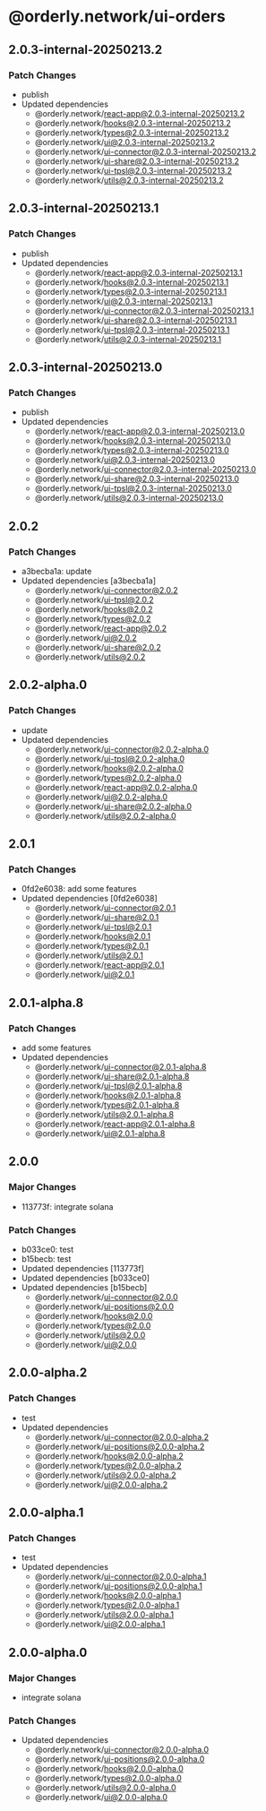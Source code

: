 # @orderly.network/ui-orders

## 2.0.3-internal-20250213.2

### Patch Changes

- publish
- Updated dependencies
  - @orderly.network/react-app@2.0.3-internal-20250213.2
  - @orderly.network/hooks@2.0.3-internal-20250213.2
  - @orderly.network/types@2.0.3-internal-20250213.2
  - @orderly.network/ui@2.0.3-internal-20250213.2
  - @orderly.network/ui-connector@2.0.3-internal-20250213.2
  - @orderly.network/ui-share@2.0.3-internal-20250213.2
  - @orderly.network/ui-tpsl@2.0.3-internal-20250213.2
  - @orderly.network/utils@2.0.3-internal-20250213.2

## 2.0.3-internal-20250213.1

### Patch Changes

- publish
- Updated dependencies
  - @orderly.network/react-app@2.0.3-internal-20250213.1
  - @orderly.network/hooks@2.0.3-internal-20250213.1
  - @orderly.network/types@2.0.3-internal-20250213.1
  - @orderly.network/ui@2.0.3-internal-20250213.1
  - @orderly.network/ui-connector@2.0.3-internal-20250213.1
  - @orderly.network/ui-share@2.0.3-internal-20250213.1
  - @orderly.network/ui-tpsl@2.0.3-internal-20250213.1
  - @orderly.network/utils@2.0.3-internal-20250213.1

## 2.0.3-internal-20250213.0

### Patch Changes

- publish
- Updated dependencies
  - @orderly.network/react-app@2.0.3-internal-20250213.0
  - @orderly.network/hooks@2.0.3-internal-20250213.0
  - @orderly.network/types@2.0.3-internal-20250213.0
  - @orderly.network/ui@2.0.3-internal-20250213.0
  - @orderly.network/ui-connector@2.0.3-internal-20250213.0
  - @orderly.network/ui-share@2.0.3-internal-20250213.0
  - @orderly.network/ui-tpsl@2.0.3-internal-20250213.0
  - @orderly.network/utils@2.0.3-internal-20250213.0

## 2.0.2

### Patch Changes

- a3becba1a: update
- Updated dependencies [a3becba1a]
  - @orderly.network/ui-connector@2.0.2
  - @orderly.network/ui-tpsl@2.0.2
  - @orderly.network/hooks@2.0.2
  - @orderly.network/types@2.0.2
  - @orderly.network/react-app@2.0.2
  - @orderly.network/ui@2.0.2
  - @orderly.network/ui-share@2.0.2
  - @orderly.network/utils@2.0.2

## 2.0.2-alpha.0

### Patch Changes

- update
- Updated dependencies
  - @orderly.network/ui-connector@2.0.2-alpha.0
  - @orderly.network/ui-tpsl@2.0.2-alpha.0
  - @orderly.network/hooks@2.0.2-alpha.0
  - @orderly.network/types@2.0.2-alpha.0
  - @orderly.network/react-app@2.0.2-alpha.0
  - @orderly.network/ui@2.0.2-alpha.0
  - @orderly.network/ui-share@2.0.2-alpha.0
  - @orderly.network/utils@2.0.2-alpha.0

## 2.0.1

### Patch Changes

- 0fd2e6038: add some features
- Updated dependencies [0fd2e6038]
  - @orderly.network/ui-connector@2.0.1
  - @orderly.network/ui-share@2.0.1
  - @orderly.network/ui-tpsl@2.0.1
  - @orderly.network/hooks@2.0.1
  - @orderly.network/types@2.0.1
  - @orderly.network/utils@2.0.1
  - @orderly.network/react-app@2.0.1
  - @orderly.network/ui@2.0.1

## 2.0.1-alpha.8

### Patch Changes

- add some features
- Updated dependencies
  - @orderly.network/ui-connector@2.0.1-alpha.8
  - @orderly.network/ui-share@2.0.1-alpha.8
  - @orderly.network/ui-tpsl@2.0.1-alpha.8
  - @orderly.network/hooks@2.0.1-alpha.8
  - @orderly.network/types@2.0.1-alpha.8
  - @orderly.network/utils@2.0.1-alpha.8
  - @orderly.network/react-app@2.0.1-alpha.8
  - @orderly.network/ui@2.0.1-alpha.8

## 2.0.0

### Major Changes

- 113773f: integrate solana

### Patch Changes

- b033ce0: test
- b15becb: test
- Updated dependencies [113773f]
- Updated dependencies [b033ce0]
- Updated dependencies [b15becb]
  - @orderly.network/ui-connector@2.0.0
  - @orderly.network/ui-positions@2.0.0
  - @orderly.network/hooks@2.0.0
  - @orderly.network/types@2.0.0
  - @orderly.network/utils@2.0.0
  - @orderly.network/ui@2.0.0

## 2.0.0-alpha.2

### Patch Changes

- test
- Updated dependencies
  - @orderly.network/ui-connector@2.0.0-alpha.2
  - @orderly.network/ui-positions@2.0.0-alpha.2
  - @orderly.network/hooks@2.0.0-alpha.2
  - @orderly.network/types@2.0.0-alpha.2
  - @orderly.network/utils@2.0.0-alpha.2
  - @orderly.network/ui@2.0.0-alpha.2

## 2.0.0-alpha.1

### Patch Changes

- test
- Updated dependencies
  - @orderly.network/ui-connector@2.0.0-alpha.1
  - @orderly.network/ui-positions@2.0.0-alpha.1
  - @orderly.network/hooks@2.0.0-alpha.1
  - @orderly.network/types@2.0.0-alpha.1
  - @orderly.network/utils@2.0.0-alpha.1
  - @orderly.network/ui@2.0.0-alpha.1

## 2.0.0-alpha.0

### Major Changes

- integrate solana

### Patch Changes

- Updated dependencies
  - @orderly.network/ui-connector@2.0.0-alpha.0
  - @orderly.network/ui-positions@2.0.0-alpha.0
  - @orderly.network/hooks@2.0.0-alpha.0
  - @orderly.network/types@2.0.0-alpha.0
  - @orderly.network/utils@2.0.0-alpha.0
  - @orderly.network/ui@2.0.0-alpha.0
